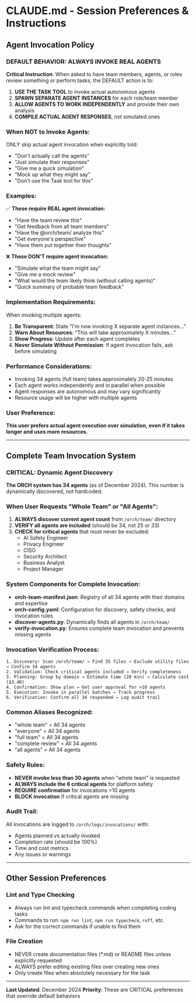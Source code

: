 # CLAUDE.md - Session Preferences & Instructions

## Agent Invocation Policy

### DEFAULT BEHAVIOR: ALWAYS INVOKE REAL AGENTS

**Critical Instruction**: When asked to have team members, agents, or roles review something or perform tasks, the DEFAULT action is to:

1. **USE THE TASK TOOL** to invoke actual autonomous agents
2. **SPAWN SEPARATE AGENT INSTANCES** for each role/team member
3. **ALLOW AGENTS TO WORK INDEPENDENTLY** and provide their own analysis
4. **COMPILE ACTUAL AGENT RESPONSES**, not simulated ones

### When NOT to Invoke Agents:

ONLY skip actual agent invocation when explicitly told:
- "Don't actually call the agents"
- "Just simulate their responses"
- "Give me a quick simulation"
- "Mock up what they might say"
- "Don't use the Task tool for this"

### Examples:

✅ **These require REAL agent invocation:**
- "Have the team review this"
- "Get feedback from all team members"
- "Have the @orch/team/ analyze this"
- "Get everyone's perspective"
- "Have them put together their thoughts"

❌ **These DON'T require agent invocation:**
- "Simulate what the team might say"
- "Give me a mock review"
- "What would the team likely think (without calling agents)"
- "Quick summary of probable team feedback"

### Implementation Requirements:

When invoking multiple agents:
1. **Be Transparent**: State "I'm now invoking X separate agent instances..."
2. **Warn About Resources**: "This will take approximately X minutes..."
3. **Show Progress**: Update after each agent completes
4. **Never Simulate Without Permission**: If agent invocation fails, ask before simulating

### Performance Considerations:

- Invoking 34 agents (full team) takes approximately 20-25 minutes
- Each agent works independently and in parallel when possible
- Agent responses are autonomous and may vary significantly
- Resource usage will be higher with multiple agents

### User Preference:

**This user prefers actual agent execution over simulation, even if it takes longer and uses more resources.**

---

## Complete Team Invocation System

### CRITICAL: Dynamic Agent Discovery

**The ORCH system has 34 agents** (as of December 2024). This number is dynamically discovered, not hardcoded.

### When User Requests "Whole Team" or "All Agents":

1. **ALWAYS discover current agent count** from `/orch/team/` directory
2. **VERIFY all agents are included** (should be 34, not 25 or 33)
3. **CHECK for critical agents** that must never be excluded:
   - AI Safety Engineer
   - Privacy Engineer
   - CISO
   - Security Architect
   - Business Analyst
   - Project Manager

### System Components for Complete Invocation:

- **orch-team-manifest.json**: Registry of all 34 agents with their domains and expertise
- **orch-config.yaml**: Configuration for discovery, safety checks, and invocation rules
- **discover-agents.py**: Dynamically finds all agents in `/orch/team/`
- **verify-invocation.py**: Ensures complete team invocation and prevents missing agents

### Invocation Verification Process:

```
1. Discovery: Scan /orch/team/ → Find 35 files → Exclude utility files → Confirm 34 agents
2. Validation: Check critical agents included → Verify completeness
3. Planning: Group by domain → Estimate time (20 min) → Calculate cost ($3.40)
4. Confirmation: Show plan → Get user approval for >10 agents
5. Execution: Invoke in parallel batches → Track progress
6. Verification: Confirm all 34 responded → Log audit trail
```

### Common Aliases Recognized:
- "whole team" = All 34 agents
- "everyone" = All 34 agents
- "full team" = All 34 agents
- "complete review" = All 34 agents
- "all agents" = All 34 agents

### Safety Rules:
- **NEVER invoke less than 30 agents** when "whole team" is requested
- **ALWAYS include the 6 critical agents** for platform safety
- **REQUIRE confirmation** for invocations >10 agents
- **BLOCK invocation** if critical agents are missing

### Audit Trail:
All invocations are logged to `/orch/logs/invocations/` with:
- Agents planned vs actually invoked
- Completion rate (should be 100%)
- Time and cost metrics
- Any issues or warnings

---

## Other Session Preferences

### Lint and Type Checking
- Always run lint and typecheck commands when completing coding tasks
- Commands to run: `npm run lint`, `npm run typecheck`, `ruff`, etc.
- Ask for the correct commands if unable to find them

### File Creation
- NEVER create documentation files (*.md) or README files unless explicitly requested
- ALWAYS prefer editing existing files over creating new ones
- Only create files when absolutely necessary for the task

---

**Last Updated**: December 2024
**Priority**: These are CRITICAL preferences that override default behaviors